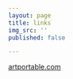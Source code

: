 ```yaml
---
layout: page
title: links
img_src: ''
published: false

---
```

<a href="https://artportable.com/en/profile/@achilles.nasios" target="blank"> artportable.com</a>